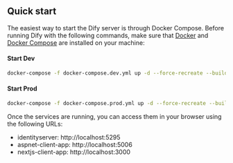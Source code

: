 ## Quick start

The easiest way to start the Dify server is through Docker Compose. Before running Dify with the following commands, make sure that [Docker](https://docs.docker.com/get-docker/) and [Docker Compose](https://docs.docker.com/compose/install/) are installed on your machine:

#### Start Dev
```bash
docker-compose -f docker-compose.dev.yml up -d --force-recreate --build
```

#### Start Prod
```bash
docker-compose -f docker-compose.prod.yml up -d --force-recreate --build
```

Once the services are running, you can access them in your browser using the following URLs:
- identityserver: http://localhost:5295
- aspnet-client-app: http://localhost:5006
- nextjs-client-app: http://localhost:3000